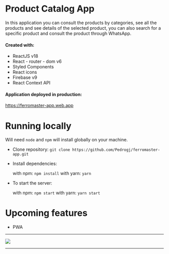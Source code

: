 # Product Catalog App

In this application you can consult the products by categories, see all the products and see details of the selected product, you can also search for a specific product and consult the product through WhatsApp.

#### Created with:

- ReactJS v18
- React - router - dom v6
- Styled Components
- React icons
- Firebase v9
- React Context API

#### Application deployed in production:

https://ferromaster-app.web.app

# Running locally

Will need `node` and `npm` will install globally on your machine.

- Clone repository:
  `git clone https://github.com/Pedrogj/ferromaster-app.git`

- Install dependencies:

  with npm: `npm install`
  with yarn: `yarn`

- To start the server:

  with npm: `npm start`
  with yarn: `yarn start`

# Upcoming features

- PWA

---

![](https://lh3.googleusercontent.com/GRouTxG51mIzNfL0SgTh_frh2qrrOqhxtACGTn_KCvxyAFwz0uk78baQ9b_zEPMPmWcsGRiHT2MOmLZhJyIEfFPubArqJTb7ZHuPcTGfdVgHB6-9jyFyY_A8uocm_O8tEs865U9sQ8Ba5lDG5qN6Kfcc4K8wwBKoxhuuDLkW1eCTDi1gZjg_F_o-Qd30OsH2VUcE2-8I0RY0ImqhiPFeDlzyw_rkMy_MXf9-_7dPSEtJYLx7jqpRUNN3jrR77rTOEBdQlWsACo217WGwzIkwwwUSpMesg5p8pC6RxE7KcYp19tWs7wz6pMnWcHmUUDyL_BLvf6lbdiGJaIIwM4vtCyBqP8RTfyY0GCQc3lBZvhixUbQK7YmHn5oV3wO-BlLwpDA73fMuuf-w-OAv_OOrgun3F2m1qzf82MeYIKL_A8RrSZQojuBl_BB7eWp2SbuC-7HEYXlbDklSWfNeJvfM690sXJUdfK9_DeEF2hx9J9AZjohyeeLuAALfI14b0w8o-rLEBcTpJWHow80XxFEmXbVIr5krgFl-pePTvxnlwy8Dj6RerbDEjg8MfP02l1xyFcThrbrxIwHA0Tn2eiWx4-sBkaMoUniccrIiL63VbEOjKC0Tu9BBjsc8gejXdzu1oxbpxANgnnwvH6j4qSDhE4HnyTSPC9vCQSJy9Epk4lYNvcNF50hVy5PWVPbEVMGgWNvDWOW3kAQFPH76Ib1yv9degq7-9t9nA7ShYQ7w_VE5nydDoTgRMEinGzRK5QaYU-7uKOy5RGNbm_nvWS0i7wDLKIcZaVt_uRQIFynAedaUkUhSAKht9htFgRluwDAPHpxm=w1330-h656-no?authuser=0)

---
